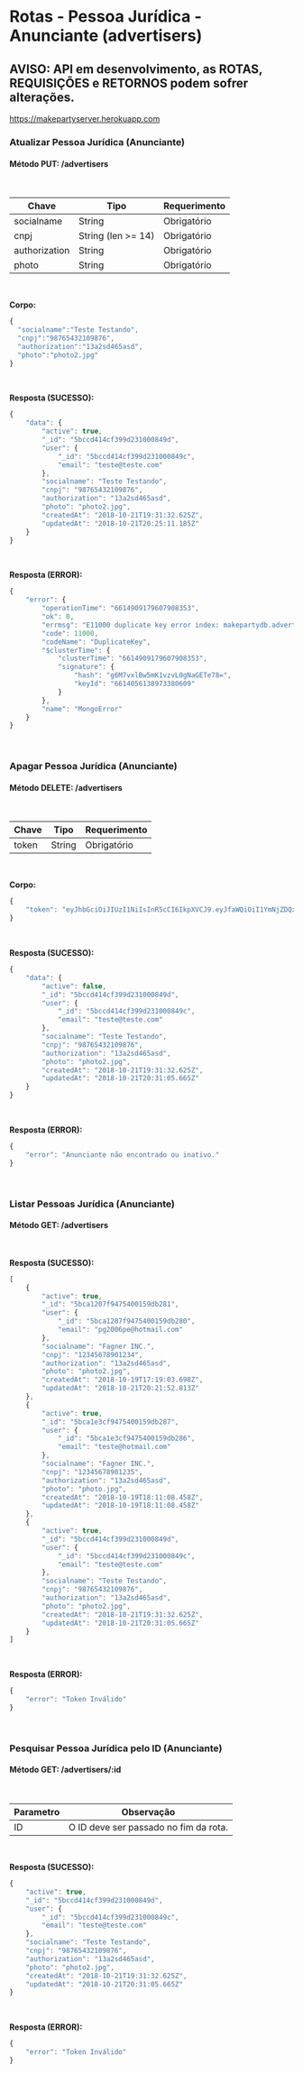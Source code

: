 # Rotas - Pessoa Jurídica - Anunciante (advertisers)
## AVISO: API em desenvolvimento, as ROTAS, REQUISIÇÕES e RETORNOS podem sofrer alterações.

https://makepartyserver.herokuapp.com

### Atualizar Pessoa Jurídica (Anunciante)
#### Método **PUT: /advertisers**

<br>

Chave | Tipo | Requerimento
------|------|-------------
socialname | String | Obrigatório
cnpj | String (len >= 14) | Obrigatório
authorization | String | Obrigatório
photo | String | Obrigatório

<br>

**Corpo:**
````javascript
{
  "socialname":"Teste Testando",
  "cnpj":"98765432109876",
  "authorization":"13a2sd465asd",
  "photo":"photo2.jpg"
}
````

<br>

**Resposta (SUCESSO):**
````javascript
{
    "data": {
        "active": true,
        "_id": "5bccd414cf399d231000849d",
        "user": {
            "_id": "5bccd414cf399d231000849c",
            "email": "teste@teste.com"
        },
        "socialname": "Teste Testando",
        "cnpj": "98765432109876",
        "authorization": "13a2sd465asd",
        "photo": "photo2.jpg",
        "createdAt": "2018-10-21T19:31:32.625Z",
        "updatedAt": "2018-10-21T20:25:11.185Z"
    }
}
````

<br>

**Resposta (ERROR):**
````javascript
{
    "error": {
        "operationTime": "6614909179607908353",
        "ok": 0,
        "errmsg": "E11000 duplicate key error index: makepartydb.advertisers.$cnpj_1 dup key: { : \"12345678901234\" }",
        "code": 11000,
        "codeName": "DuplicateKey",
        "$clusterTime": {
            "clusterTime": "6614909179607908353",
            "signature": {
                "hash": "g6M7vxlBw5mK1vzvL0gNaGETe78=",
                "keyId": "6614056138973380609"
            }
        },
        "name": "MongoError"
    }
}
````

<br>

### Apagar Pessoa Jurídica (Anunciante)
#### Método **DELETE: /advertisers**

<br>

Chave | Tipo | Requerimento
------|------|-------------
token | String | Obrigatório

<br>

**Corpo:**
````javascript
{
    "token": "eyJhbGciOiJIUzI1NiIsInR5cCI6IkpXVCJ9.eyJfaWQiOiI1YmNjZDQxNGNmMzk5ZDIzMTAwMDg0OWQiLCJ1c2VyIjp7Il9pZCI6IjViY2NkNDE0Y2YzOTlkMjMxMDAwODQ5YyIsImVtYWlsIjoidGVzdGVAdGVzdGUuY29tIn0sImlhdCI6MTU0MDE1MTEyOSwiZXhwIjoxNTQwMjM3NTI5fQ.o9UJuaX3uJL1vW3MxqydUk8QA9PnJS0yL3x7rZHgJrg"
}
````

<br>

**Resposta (SUCESSO):**
````javascript
{
    "data": {
        "active": false,
        "_id": "5bccd414cf399d231000849d",
        "user": {
            "_id": "5bccd414cf399d231000849c",
            "email": "teste@teste.com"
        },
        "socialname": "Teste Testando",
        "cnpj": "98765432109876",
        "authorization": "13a2sd465asd",
        "photo": "photo2.jpg",
        "createdAt": "2018-10-21T19:31:32.625Z",
        "updatedAt": "2018-10-21T20:31:05.665Z"
    }
}
````

<br>

**Resposta (ERROR):**
````javascript
{
    "error": "Anunciante não encontrado ou inativo."
}
````

<br>

### Listar Pessoas Jurídica (Anunciante)
#### Método **GET: /advertisers**

<br>

**Resposta (SUCESSO):**
````javascript
[
    {
        "active": true,
        "_id": "5bca1207f9475400159db281",
        "user": {
            "_id": "5bca1207f9475400159db280",
            "email": "pg2006pe@hotmail.com"
        },
        "socialname": "Fagner INC.",
        "cnpj": "12345678901234",
        "authorization": "13a2sd465asd",
        "photo": "photo2.jpg",
        "createdAt": "2018-10-19T17:19:03.698Z",
        "updatedAt": "2018-10-21T20:21:52.813Z"
    },
    {
        "active": true,
        "_id": "5bca1e3cf9475400159db287",
        "user": {
            "_id": "5bca1e3cf9475400159db286",
            "email": "teste@hotmail.com"
        },
        "socialname": "Fagner INC.",
        "cnpj": "12345678901235",
        "authorization": "13a2sd465asd",
        "photo": "photo.jpg",
        "createdAt": "2018-10-19T18:11:08.458Z",
        "updatedAt": "2018-10-19T18:11:08.458Z"
    },
    {
        "active": true,
        "_id": "5bccd414cf399d231000849d",
        "user": {
            "_id": "5bccd414cf399d231000849c",
            "email": "teste@teste.com"
        },
        "socialname": "Teste Testando",
        "cnpj": "98765432109876",
        "authorization": "13a2sd465asd",
        "photo": "photo2.jpg",
        "createdAt": "2018-10-21T19:31:32.625Z",
        "updatedAt": "2018-10-21T20:31:05.665Z"
    }
]
````

<br>

**Resposta (ERROR):**
````javascript
{
    "error": "Token Inválido"
}
````

<br>

### Pesquisar Pessoa Jurídica pelo ID (Anunciante)
#### Método **GET: /advertisers/:id**

<br>

Parametro | Observação
------|------
ID | O ID deve ser passado no fim da rota.

<br>

**Resposta (SUCESSO):**
````javascript
{
    "active": true,
    "_id": "5bccd414cf399d231000849d",
    "user": {
        "_id": "5bccd414cf399d231000849c",
        "email": "teste@teste.com"
    },
    "socialname": "Teste Testando",
    "cnpj": "98765432109876",
    "authorization": "13a2sd465asd",
    "photo": "photo2.jpg",
    "createdAt": "2018-10-21T19:31:32.625Z",
    "updatedAt": "2018-10-21T20:31:05.665Z"
}
````

<br>

**Resposta (ERROR):**
````javascript
{
    "error": "Token Inválido"
}
````

